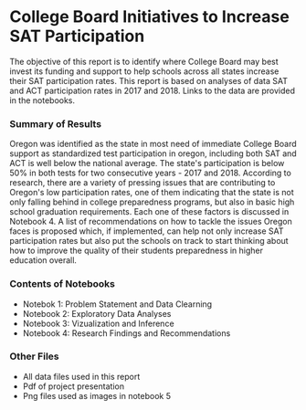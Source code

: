 # College Board Initiatives to Increase SAT Participation

The objective of this report is to identify where College Board may best invest its funding and support to help schools across all states increase their SAT participation rates. This report is based on analyses of data SAT and ACT participation rates in 2017 and 2018. Links to the data are provided in the notebooks.

### Summary of Results

Oregon was identified as the state in most need of immediate College Board support as standardized test participation in oregon, including both SAT and ACT is well below the national average. The state's participation is below 50% in both tests for two consecutive years - 2017 and 2018. According to research, there are a variety of pressing issues that are contributing to Oregon's low participation rates, one of them indicating that the state is not only falling behind in college preparedness programs, but also in basic high school graduation requirements. Each one of these factors is discussed in Notebook 4. A list of recommendations on how to tackle the issues Oregon faces is proposed which, if implemented, can help not only increase SAT participation rates but also put the schools on track to start thinking about how to improve the quality of their students preparedness in higher education overall.

### Contents of Notebooks

- Notebok 1: Problem Statement and Data Clearning
- Notebook 2: Exploratory Data Analyses
- Notebook 3: Vizualization and Inference
- Notebook 4: Research Findings and Recommendations

### Other Files

- All data files used in this report
- Pdf of project presentation
- Png files used as images in notebook 5

